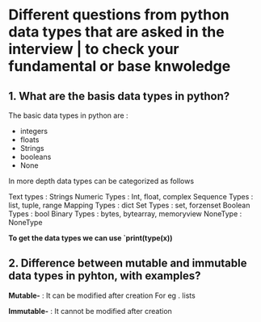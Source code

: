 # Different questions from python data types that are asked in the interview | to check your fundamental or base knwoledge

## 1. What are the basis data types in python?
The basic data types in python are : 
- integers
- floats
- Strings
- booleans 
- None

In more depth data types can be categorized as follows

Text types : Strings 
Numeric Types : Int, float, complex
Sequence Types : list, tuple, range 
Mapping Types : dict 
Set Types : set, forzenset
Boolean Types : bool 
Binary Types : bytes, bytearray, memoryview 
NoneType : NoneType

**To get the data types we can use `print(type(x))**

## 2. Difference between mutable and immutable data types in pyhton, with examples? 

**Mutable-** : It can be modified after creation
                For eg . lists 
                
**Immutable-** : It cannot be modified after creation 